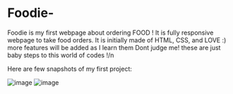 # Foodie-
Foodie is my first webpage about ordering FOOD !
It is fully responsive webpage to take food orders.
It is initially made of HTML, CSS, and LOVE :) more features will be added as I learn them 
Dont judge me!
these are just baby steps to this world of codes !/n

Here are few snapshots of my first project:

![image](https://user-images.githubusercontent.com/68226051/107790904-533e6300-6d79-11eb-93fe-9826cebfe140.png)
![image](https://user-images.githubusercontent.com/68226051/107791995-9fd66e00-6d7a-11eb-900f-262505806eba.png)
